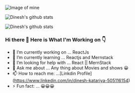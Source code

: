 ![Image of mine](https://pbs.twimg.com/profile_banners/3701587879/1597635871/1500x500)
<br />

![Dinesh's github stats](https://github-readme-stats.vercel.app/api?username=Thedineshk24&hide=stars,prs,contribs)

![Dinesh's github stats](https://github-readme-stats.vercel.app/api?username=Thedineshk24&show_icons=true)
### Hi there 👋 Here is What I'm Working on 👇





- 🔭 I’m currently working on ... ReactJs
- 🌱 I’m currently learning ... Reactjs and Mernstack
- 🤔 I’m looking for help with ... React || MernStack
- 💬 Ask me about ... Any thing about Movies and shows 😀
- 📫 How to reach me: ...[Linkdin Profile] (https://www.linkedin.com/in/dinesh-katariya-505116154)
- ⚡ Fun fact: ... 😀😀😀

